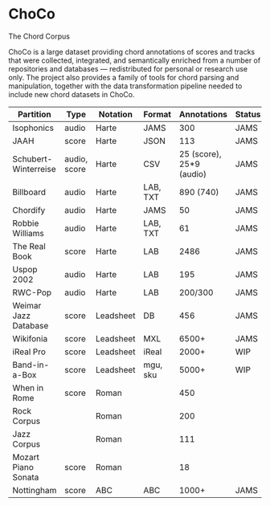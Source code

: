 # ChoCo
The Chord Corpus

ChoCo is a large dataset providing chord annotations of scores and tracks that were collected, integrated, and semantically enriched from a number of repositories and databases — redistributed for personal or research use only. The project also provides a family of tools for chord parsing and manipulation, together with the data transformation pipeline needed to include new chord datasets in ChoCo.

| **Partition**        | **Type**     | **Notation** | **Format** | **Annotations**          | **Status** |
|----------------------|--------------|--------------|------------|--------------------------|------------|
| Isophonics           | audio        | Harte        | JAMS       | 300                      | JAMS       |
| JAAH                 | score        | Harte        | JSON       | 113                      | JAMS       |
| Schubert-Winterreise | audio, score | Harte        | CSV        | 25 (score), 25*9 (audio) | JAMS       |
| Billboard            | audio        | Harte        | LAB, TXT   | 890 (740)                | JAMS       |
| Chordify             | audio        | Harte        | JAMS       | 50                       | JAMS       |
| Robbie Williams      | audio        | Harte        | LAB, TXT   | 61                       | JAMS       |
| The Real Book        | score        | Harte        | LAB        | 2486                     | JAMS       |
| Uspop 2002           | audio        | Harte        | LAB        | 195                      | JAMS       |
| RWC-Pop              | audio        | Harte        | LAB        | 200/300                  | JAMS       |
| Weimar Jazz Database | score        | Leadsheet    | DB         | 456                      | JAMS       |
| Wikifonia            | score        | Leadsheet    | MXL        | 6500+                    | JAMS       |
| iReal Pro            | score        | Leadsheet    | iReal      | 2000+                    | WIP        |
| Band-in-a-Box        | score        | Leadsheet    | mgu, sku   | 5000+                    | WIP        |
| When in Rome         | score        | Roman        |            | 450                      |            |
| Rock Corpus          |              | Roman        |            | 200                      |            |
| Jazz Corpus          |              | Roman        |            | 111                      |            |
| Mozart Piano Sonata  | score        | Roman        |            | 18                       |            |
| Nottingham           | score        | ABC          | ABC        | 1000+                    | JAMS       |

